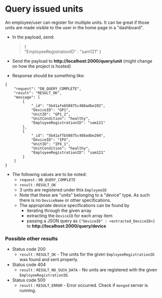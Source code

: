 # Query issued units

An employee/user can register for multiple units. It can be great if those units are made visible to the user in the home page in a "dashboard".
   
 - In the payload, send:
	 >{  
       	"EmployeeRegistrationID" : "sam121"
      }  
     
 - Send the payload to **http://localhost:2000/query/unit** (might change on how the project is hosted)
	 
 - Response should be something like:
 ```
 {
     "request": "DB_QUERY_COMPLETE",
     "result": "RESULT_OK",
     "message": [
         {
             "_id": "5b41afe650875c488adbe202",
             "DeviceID": "GP1",
             "UnitID": "GP1_2",
             "UnitCondition": "healthy",
             "EmployeeRegistrationID": "sam121"
         },
         {
             "_id": "5b41affb50875c488adbe204",
             "DeviceID": "IPX",
             "UnitID": "IPX_1",
             "UnitCondition": "healthy",
             "EmployeeRegistrationID": "sam121"
         }
     ]
 }
 ```
- The following values are to be noted:
    - `request` : `DB_QUERY_COMPLETE`
    - `result` : `RESULT_OK`
    - 3 units are registered under this `EmployeeID`
    - Note that these are "units" belonging to a "device" type. As such there is no `DeviceName` or other specifications.
    - The appropriate device specifications can be found by
        - iterating through the given array
        - extracting the `DeviceID` for each array item
        - passing a JSON query as `{"DeviceID" : <extracted_DeviceID>}` to **http://localhost:2000/query/device**

### Possible other results

- Status code 200  
    - `result` : `RESULT_OK` - The units for the given `EmployeeRegistrationID` was found and sent properly.   
- Status code 404  
    - `result` : `RESULT_NO_SUCH_DATA` - No units are registered with the given `EmployeeRegistrationID`.
- Status code 500
    - `result` : `RESULT_ERROR` - Error occurred. Check if `mongod` server is running.